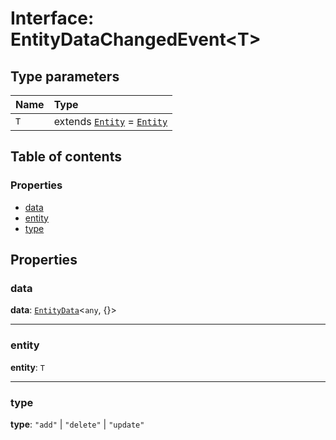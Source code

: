# Interface: EntityDataChangedEvent\<T>

## Type parameters

| Name | Type |
| :------ | :------ |
| `T` | extends [`Entity`](/auto-docs/playground-react/classes/Entity-1.md) = [`Entity`](/auto-docs/playground-react/classes/Entity-1.md) |

## Table of contents

### Properties

* [data](/auto-docs/playground-react/interfaces/EntityDataChangedEvent.md#data)
* [entity](/auto-docs/playground-react/interfaces/EntityDataChangedEvent.md#entity)
* [type](/auto-docs/playground-react/interfaces/EntityDataChangedEvent.md#type)

## Properties

### data

**data**: [`EntityData`](/auto-docs/playground-react/classes/EntityData.md)<`any`, {}>

***

### entity

**entity**: `T`

***

### type

**type**: `"add"` | `"delete"` | `"update"`

